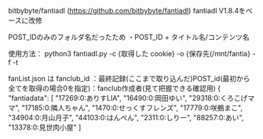 bitbybyte/fantiadl (https://github.com/bitbybyte/fantiadl) 
fantiadl V1.8.4をベースに改修

POST_IDのみのフォルダ名だったため
・POST_ID + タイトル名/コンテンツ名

使用方法：
python3 fantiadl.py -c {取得した cookie} -o {保存先(/mnt/fantia} -f -t

fanList.json  は  fanclub_id ：最終記録(ここまで取り込んだ)POST_id(最初から全てを取得の場合0を指定)：fanclub作成者(見て把握できる確認用)
{
    "fantiadata": [
        "17269:0:ありすLIA",
        "16490:0:岡田ゆい",
        "29318:0:くろこげママ",
        "17185:0:隣人ちゃん",
        "1470:0:せっくすフレンズ",
        "17779:0:咲鵺まこ",
        "34904:0:月山月子",
        "44103:0:はんぺん",
        "2311:0:しりー",
        "88257:0:あい",
        "13378:0:見世肉小屋"
    ]
